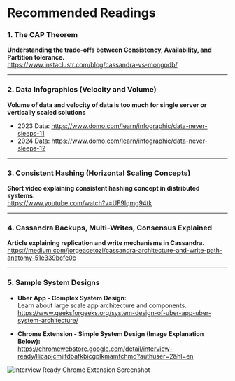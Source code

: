 # Recommended Readings

### 1. The CAP Theorem  
**Understanding the trade-offs between Consistency, Availability, and Partition tolerance.**  
https://www.instaclustr.com/blog/cassandra-vs-mongodb/

---

### 2. Data Infographics (Velocity and Volume)  
**Volume of data and velocity of data is too much for single server or vertically scaled solutions**
- 2023 Data: https://www.domo.com/learn/infographic/data-never-sleeps-11  
- 2024 Data: https://www.domo.com/learn/infographic/data-never-sleeps-12

---

### 3. Consistent Hashing (Horizontal Scaling Concepts)  
**Short video explaining consistent hashing concept in distributed systems.**  
https://www.youtube.com/watch?v=UF9Iqmg94tk

---

### 4. Cassandra Backups, Multi-Writes, Consensus Explained  
**Article explaining replication and write mechanisms in Cassandra.**  
https://medium.com/jorgeacetozi/cassandra-architecture-and-write-path-anatomy-51e339bcfe0c

---

### 5. Sample System Designs  

- **Uber App - Complex System Design:**  
  Learn about large scale app architecture and components.  
  https://www.geeksforgeeks.org/system-design-of-uber-app-uber-system-architecture/

- **Chrome Extension - Simple System Design (Image Explanation Below):**  
  https://chromewebstore.google.com/detail/interview-ready/llicapjcmjifdbafkbicgplkmamfchmd?authuser=2&hl=en  

![Interview Ready Chrome Extension Screenshot](image.png)

